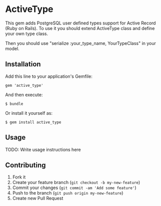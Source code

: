 # ActiveType

This gem adds PostgreSQL user defined types support for Active Record (Ruby on Rails).
To use it you should extend ActiveType class and define your own type class.

Then you should use "serialize :your_type_name, YourTypeClass" in your model.


## Installation

Add this line to your application's Gemfile:

    gem 'active_type'

And then execute:

    $ bundle

Or install it yourself as:

    $ gem install active_type

## Usage

TODO: Write usage instructions here

## Contributing

1. Fork it
2. Create your feature branch (`git checkout -b my-new-feature`)
3. Commit your changes (`git commit -am 'Add some feature'`)
4. Push to the branch (`git push origin my-new-feature`)
5. Create new Pull Request
